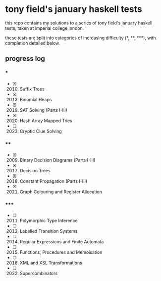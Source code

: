 # tony field's january haskell tests

this repo contains my solutions to a series of tony field's january haskell tests, taken at imperial college london.

these tests are split into categories of increasing difficulty (*, **, ***), with completion detailed below.

## progress log

### *

- [x] 2010. Suffix Trees 
- [x] 2013. Binomial Heaps
- [x] 2019. SAT Solving (Parts I-III)
- [x] 2020. Hash Array Mapped Tries
- [ ] 2023. Cryptic Clue Solving

### **

- [x] 2009. Binary Decision Diagrams (Parts I-III)
- [x] 2017. Decision Trees
- [x] 2018. Constant Propagation (Parts I-III)
- [x] 2021. Graph Colouring and Register Allocation

### ***

- [ ] 2011. Polymorphic Type Inference
- [ ] 2012. Labelled Transition Systems
- [ ] 2014. Regular Expressions and Finite Automata
- [ ] 2015. Functions, Procedures and Memoisation
- [ ] 2016. XML and XSL Transformations
- [ ] 2022. Supercombinators
